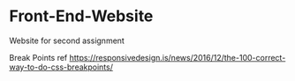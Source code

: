 # Front-End-Website
Website for second assignment

Break Points ref
https://responsivedesign.is/news/2016/12/the-100-correct-way-to-do-css-breakpoints/